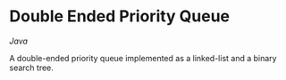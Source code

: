 <h1>Double Ended Priority Queue</h1>

<p><i>Java</i></p>

<p>A double-ended priority queue implemented as a linked-list and a binary search tree.</p>
